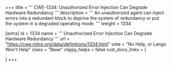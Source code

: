 +++
title = '''
CWE-1334: Unauthorized Error Injection Can Degrade Hardware Redundancy
'''
description	= '''
An unauthorized agent can inject errors into a redundant block to deprive the system of redundancy or put the system in a degraded operating mode.
'''
weight = 1334

[extra]
id = 1334
name = '''
Unauthorized Error Injection Can Degrade Hardware Redundancy
'''
url = "https://cwe.mitre.org/data/definitions/1334.html"
vote = "No Help, or Langs Won't Help"
class = "Base"
clippy_helps = false
rust_docs_links = [
	
]
+++
